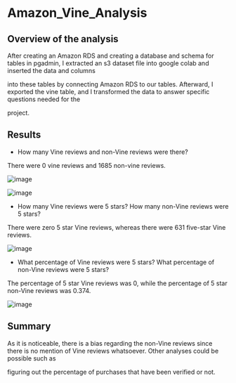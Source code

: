 # Amazon_Vine_Analysis

## Overview of the analysis

After creating an Amazon RDS and creating a database and schema for tables in pgadmin, I extracted an s3 dataset file into google colab and inserted the data and columns

into these tables by connecting Amazon RDS to our tables. Afterward, I exported the vine table, and I transformed the data to answer specific questions needed for the 

project.

## Results

* How many Vine reviews and non-Vine reviews were there?

There were 0 vine reviews and 1685 non-vine reviews.

![image](https://user-images.githubusercontent.com/95439555/164913579-481e5ad6-912e-46e7-9bbd-38691d2d25ed.png)

![image](https://user-images.githubusercontent.com/95439555/164913616-e8eedd2e-4aff-4128-ac70-83ef2651d524.png)

* How many Vine reviews were 5 stars? How many non-Vine reviews were 5 stars?

There were zero 5 star Vine reviews, whereas there were 631 five-star Vine reviews.

![image](https://user-images.githubusercontent.com/95439555/164913635-0e130ba6-8a74-49be-89a9-1da5a6e8f19c.png)

* What percentage of Vine reviews were 5 stars? What percentage of non-Vine reviews were 5 stars?

The percentage of 5 star Vine reviews was 0, while the percentage of 5 star non-Vine reviews was 0.374.

![image](https://user-images.githubusercontent.com/95439555/164913659-08e49020-cc5f-4bad-85af-bfbe220c4244.png)

## Summary

As it is noticeable, there is a bias regarding the non-Vine reviews since there is no mention of Vine reviews whatsoever. Other analyses could be possible such as 

figuring out the percentage of purchases that have been verified or not.
